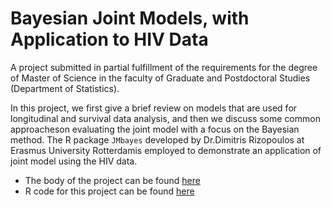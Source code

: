 # Bayesian Joint Models, with Application to HIV Data

A project submitted in partial fulfillment of the requirements for the degree of Master of Science in the faculty of Graduate and Postdoctoral Studies (Department of Statistics).

In this project, we first give a brief review on models that are used for longitudinal and survival data analysis, and then we discuss some common approacheson evaluating the joint model with a focus on the Bayesian method. The R package `JMbayes` developed by Dr.Dimitris Rizopoulos at Erasmus University Rotterdamis employed to demonstrate an application of joint model using the HIV data. 

* The body of the project can be found [here]()
* R code for this project can be found [here](https://github.com/harpercheng91/UBC-Master-s-Project/blob/master/Project_Rcode.Rmd)
